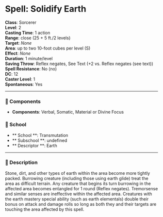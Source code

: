 
# Spell: Solidify Earth
**Class**: Sorcerer  
**Level**: 2  
**Casting Time**: 1 action  
**Range**: close (25 + 5 ft./2 levels)  
**Target**: _None_  
**Area**: up to two 10-foot cubes per level (S)  
**Effect**: _None_  
**Duration**: 1 minute/level  
**Saving Throw**: Reflex negates, See Text (+2 vs. Reflex negates (see text))  
**Spell Resistance**: No (no)  
**DC**: 12  
**Caster Level**: 1  
**Spontaneous**: Yes

---

### 🔮 Components
- **Components**: Verbal, Somatic, Material or Divine Focus

### 🏫 School
- ** School **: Transmutation
- ** Subschool **: undefined
- ** Descriptor **: Earth
---

### 📜 Description
Stone, dirt, and other types of earth within the area become more tightly packed. Burrowing creature (including those using earth glide) treat the area as difficult terrain. Any creature that begins its turn burrowing in the affected area becomes entangled for 1 round (Reflex negates). Tremorsense and similar senses are ineffective within the affected area. Creatures with the earth mastery special ability (such as earth elementals) double their bonus on attack and damage rolls so long as both they and their targets are touching the area affected by this spell.
